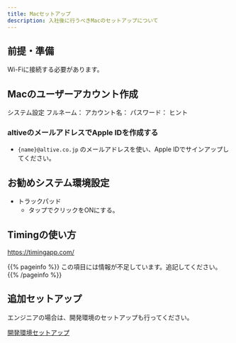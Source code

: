 ```yaml
---
title: Macセットアップ
description: 入社後に行うべきMacのセットアップについて
---
```


## 前提・準備
Wi-Fiに接続する必要があります。

## Macのユーザーアカウント作成

システム設定
フルネーム：
アカウント名：
パスワード：
ヒント

### altiveのメールアドレスでApple IDを作成する
* `{name}@altive.co.jp` のメールアドレスを使い、Apple IDでサインアップしてください。

## お勧めシステム環境設定
- トラックパッド
  - タップでクリックをONにする。

## Timingの使い方

https://timingapp.com/

{{% pageinfo %}}
この項目には情報が不足しています。追記してください。
{{% /pageinfo %}}

## 追加セットアップ
エンジニアの場合は、開発環境のセットアップも行ってください。

[開発環境セットアップ](/engineering/setup)
